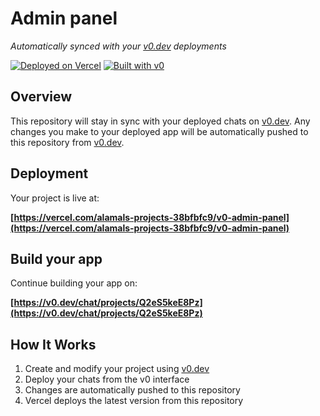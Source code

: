 # Admin panel

*Automatically synced with your [v0.dev](https://v0.dev) deployments*

[![Deployed on Vercel](https://img.shields.io/badge/Deployed%20on-Vercel-black?style=for-the-badge&logo=vercel)](https://vercel.com/alamals-projects-38bfbfc9/v0-admin-panel)
[![Built with v0](https://img.shields.io/badge/Built%20with-v0.dev-black?style=for-the-badge)](https://v0.dev/chat/projects/Q2eS5keE8Pz)

## Overview

This repository will stay in sync with your deployed chats on [v0.dev](https://v0.dev).
Any changes you make to your deployed app will be automatically pushed to this repository from [v0.dev](https://v0.dev).

## Deployment

Your project is live at:

**[https://vercel.com/alamals-projects-38bfbfc9/v0-admin-panel](https://vercel.com/alamals-projects-38bfbfc9/v0-admin-panel)**

## Build your app

Continue building your app on:

**[https://v0.dev/chat/projects/Q2eS5keE8Pz](https://v0.dev/chat/projects/Q2eS5keE8Pz)**

## How It Works

1. Create and modify your project using [v0.dev](https://v0.dev)
2. Deploy your chats from the v0 interface
3. Changes are automatically pushed to this repository
4. Vercel deploys the latest version from this repository
